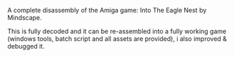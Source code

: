 A complete disassembly of the Amiga game: Into The Eagle Nest by Mindscape.

This is fully decoded and it can be re-assembled into a fully working game<br>
(windows tools, batch script and all assets are provided), i also improved & debugged it.

